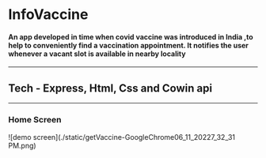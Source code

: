 # InfoVaccine
#### An app developed in time when covid vaccine was introduced in India ,to help to conveniently find a vaccination appointment. It notifies the user whenever a vacant slot is available in nearby locality
---
## Tech - Express, Html, Css and Cowin api

---
### Home Screen


![demo screen](./static/getVaccine-GoogleChrome06_11_20227_32_31 PM.png)
